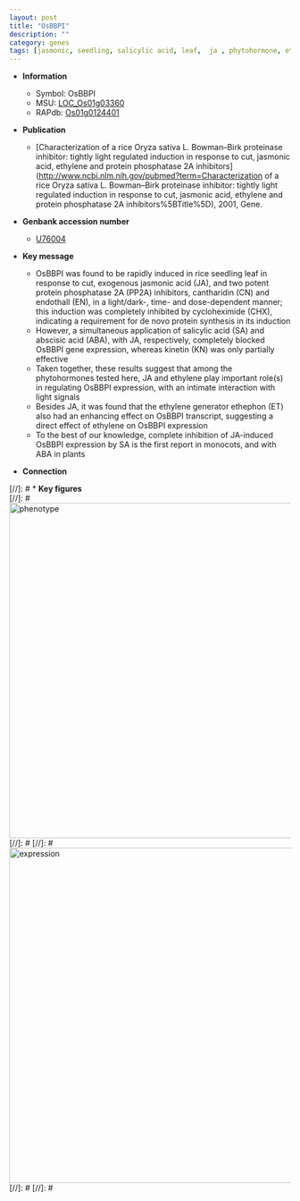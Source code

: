 ```yaml
---
layout: post
title: "OsBBPI"
description: ""
category: genes
tags: [jasmonic, seedling, salicylic acid, leaf,  ja , phytohormone, ethylene,  ABA , jasmonic acid,  sa ]
---
```


* **Information**  
    + Symbol: OsBBPI  
    + MSU: [LOC_Os01g03360](http://rice.plantbiology.msu.edu/cgi-bin/ORF_infopage.cgi?orf=LOC_Os01g03360)  
    + RAPdb: [Os01g0124401](http://rapdb.dna.affrc.go.jp/viewer/gbrowse_details/irgsp1?name=Os01g0124401)  

* **Publication**  
    + [Characterization of a rice Oryza sativa L. Bowman–Birk proteinase inhibitor: tightly light regulated induction in response to cut, jasmonic acid, ethylene and protein phosphatase 2A inhibitors](http://www.ncbi.nlm.nih.gov/pubmed?term=Characterization of a rice Oryza sativa L. Bowman–Birk proteinase inhibitor: tightly light regulated induction in response to cut, jasmonic acid, ethylene and protein phosphatase 2A inhibitors%5BTitle%5D), 2001, Gene.

* **Genbank accession number**  
    + [U76004](http://www.ncbi.nlm.nih.gov/nuccore/U76004)

* **Key message**  
    + OsBBPI was found to be rapidly induced in rice seedling leaf in response to cut, exogenous jasmonic acid (JA), and two potent protein phosphatase 2A (PP2A) inhibitors, cantharidin (CN) and endothall (EN), in a light/dark-, time- and dose-dependent manner; this induction was completely inhibited by cycloheximide (CHX), indicating a requirement for de novo protein synthesis in its induction
    + However, a simultaneous application of salicylic acid (SA) and abscisic acid (ABA), with JA, respectively, completely blocked OsBBPI gene expression, whereas kinetin (KN) was only partially effective
    + Taken together, these results suggest that among the phytohormones tested here, JA and ethylene play important role(s) in regulating OsBBPI expression, with an intimate interaction with light signals
    + Besides JA, it was found that the ethylene generator ethephon (ET) also had an enhancing effect on OsBBPI transcript, suggesting a direct effect of ethylene on OsBBPI expression
    + To the best of our knowledge, complete inhibition of JA-induced OsBBPI expression by SA is the first report in monocots, and with ABA in plants

* **Connection**  

[//]: # * **Key figures**  
[//]: # <img src="http://funRiceGenes.github.io/images/OsBBPI.pheno.png" alt="phenotype"  style="width: 600px;"/>
[//]: # 
[//]: # <img src="http://funRiceGenes.github.io/images/OsBBPI.exp.png" alt="expression"  style="width: 600px;"/>
[//]: # 
[//]: # 
